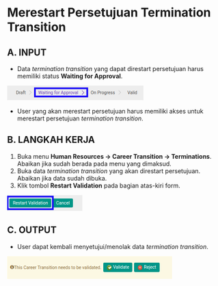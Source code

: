 # Merestart Persetujuan Termination Transition

## A. INPUT

* Data *termination transition* yang dapat direstart persetujuan harus memiliki status **Waiting for Approval**.

![](../../img/termination-transition/status-waiting-approval.png)

* User yang akan merestart persetujuan harus memiliki akses untuk merestart persetujuan *termination transition*.

## B. LANGKAH KERJA

1. Buka menu **Human Resources -> Career Transition -> Terminations**. Abaikan jika sudah berada pada menu yang dimaksud.
2. Buka data *termination transition* yang akan direstart persetujuan. Abaikan jika data sudah dibuka.
3. Klik tombol **Restart Validation** pada bagian atas-kiri form.

![](../../img/termination-transition/tombol-restart-validation.png)

## C. OUTPUT

* User dapat kembali menyetujui/menolak data *termination transition*.

![](../../img/termination-transition/output-restart-persetujuan.png)
